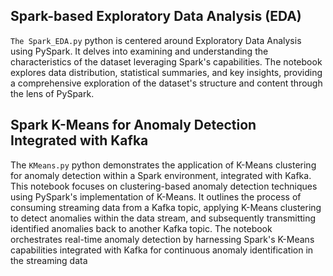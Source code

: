 ## Spark-based Exploratory Data Analysis (EDA)
`The Spark_EDA.py` python is centered around Exploratory Data Analysis using PySpark. It delves into examining and understanding the characteristics of the dataset leveraging Spark's capabilities. The notebook explores data distribution, statistical summaries, and key insights, providing a comprehensive exploration of the dataset's structure and content through the lens of PySpark.

## Spark K-Means for Anomaly Detection Integrated with Kafka
The `KMeans.py` python demonstrates the application of K-Means clustering for anomaly detection within a Spark environment, integrated with Kafka. This notebook focuses on clustering-based anomaly detection techniques using PySpark's implementation of K-Means. It outlines the process of consuming streaming data from a Kafka topic, applying K-Means clustering to detect anomalies within the data stream, and subsequently transmitting identified anomalies back to another Kafka topic. The notebook orchestrates real-time anomaly detection by harnessing Spark's K-Means capabilities integrated with Kafka for continuous anomaly identification in the streaming data
